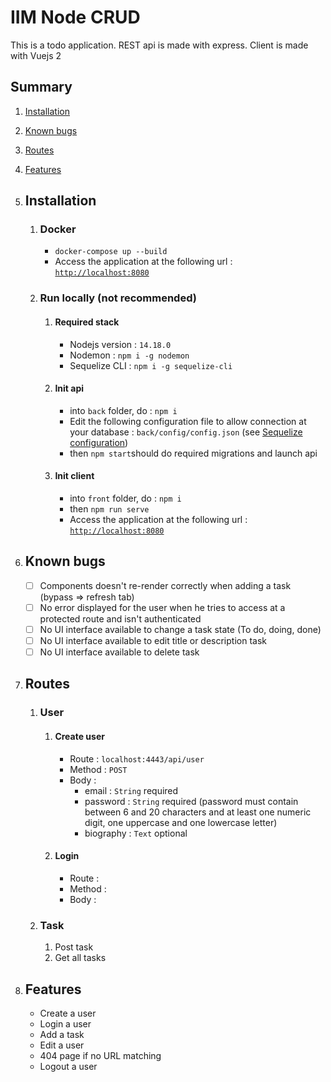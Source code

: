# IIM Node CRUD
This is a todo application. REST api is made with express. Client is made with Vuejs 2

## Summary
1. [Installation](#installation "Installation")
2. [Known bugs](#known-bugs "Known bugs")
2. [Routes](#routes "Routes")
2. [Features](#features "Features")


1. ## Installation
	1. ### Docker
		- `docker-compose up --build`
		- Access the application at the following url : [`http://localhost:8080`](http://localhost:8080 "`http://localhost:8080`")
	2. ### Run locally (not recommended)
		1. #### Required stack
			- Nodejs version : `14.18.0`
			- Nodemon : `npm i -g nodemon`
			- Sequelize CLI : `npm i -g sequelize-cli`
		2. #### Init api
			- into `back` folder, do : `npm i`
			- Edit the following configuration file to allow connection at your database : `back/config/config.json` (see [Sequelize configuration](https://sequelize.org/master/manual/migrations.html#configuration "Sequelize configuration"))
			- then `npm start`should do required migrations and launch api
		3. #### Init client
			- into `front` folder, do : `npm i`
			- then `npm run serve`
			- Access the application at the following url : [`http://localhost:8080`](http://localhost:8080 "`http://localhost:8080`")
2. ## Known bugs
	- [ ] Components doesn't re-render correctly when adding a task (bypass => refresh tab)
	- [ ] No error displayed for the user when he tries to access at a protected route and isn't authenticated
	- [ ] No UI interface available to change a task state (To do, doing, done)
	- [ ] No UI interface available to edit title or description task
	- [ ] No UI interface available to delete task
3. ## Routes
	1. ### User
		1. #### Create user
			- Route : `localhost:4443/api/user`
			- Method : `POST`
			- Body : 
				- email : `String` required
				- password : `String` required (password must contain between 6 and 20 characters and at least one numeric digit, one uppercase and one lowercase letter)
				- biography : `Text` optional
		2. #### Login
			- Route : 
			- Method : 
			- Body :
	2. ### Task
		1. Post task
		2. Get all tasks
4. ## Features
	- Create a user
	- Login a user
	- Add a task
	- Edit a user
	- 404 page if no URL matching
	- Logout a user
